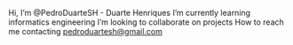 Hi, I’m @PedroDuarteSH - Duarte Henriques
I’m currently learning informatics engineering
I’m looking to collaborate on projects
How to reach me contacting pedroduartesh@gmail.com 

<!---
PedroDuarteSH/PedroDuarteSH is a ✨ special ✨ repository because its `README.md` (this file) appears on your GitHub profile.
You can click the Preview link to take a look at your changes.
--->
